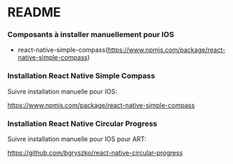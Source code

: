# README #

### Composants à installer manuellement pour IOS ###

* react-native-simple-compass(https://www.npmjs.com/package/react-native-simple-compass)



### Installation React Native Simple Compass ###

Suivre installation manuelle pour IOS: 

https://www.npmjs.com/package/react-native-simple-compass

### Installation React Native Circular Progress ###

Suivre installation manuelle pour IOS pour ART: 

https://github.com/bgryszko/react-native-circular-progress